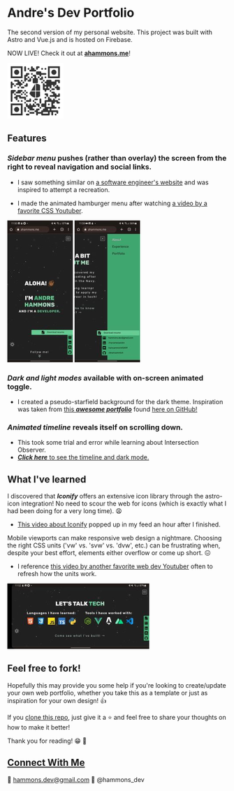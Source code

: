 # Andre's Dev Portfolio

The second version of my personal website. This project was built with Astro and Vue.js and is hosted on Firebase.

NOW LIVE! Check it out at [**ahammons.me**](https://ahammons.me)!

![Go to Andre's web portfolio](/src/assets/QR-WebPortfolio.png)

## Features

### ***Sidebar menu*** pushes (rather than overlay) the screen from the right to reveal navigation and social links.

- I saw something similar on [a software engineer's website](https://www.hellomayuko.com) and was inspired to attempt a recreation.

- I made the animated hamburger menu after watching [a video by a favorite CSS Youtuber](https://www.youtube.com/watch?v=R00QiudbD4Y&t=1176s&ab_channel=KevinPowell).

![home-dark-submenu](screenshots/home-dark-submenu.jpg) ![home-dark-menu](screenshots/home-dark-menu.jpg)


### ***Dark and light modes*** available with on-screen animated toggle.

- I created a pseudo-starfield background for the dark theme. Inspiration was taken from [this ***awesome portfolio***](https://soumyajit.vercel.app/) found [here on GitHub!](https://github.com/soumyajit4419/Portfolio)

### ***Animated timeline*** reveals itself on scrolling down.

- This took some trial and error while learning about Intersection Observer.
- [***Click here*** to see the timeline and dark mode.](https://twitter.com/hammons_dev/status/1620014264001122311?ref_src=twsrc%5Etfw%7Ctwcamp%5Etweetembed%7Ctwterm%5E1620014264001122311%7Ctwgr%5E9ddff92e03f797b6a91e5d2479a6d1e1bcd1198e%7Ctwcon%5Es1_c10&ref_url=https%3A%2F%2Fpublish.twitter.com%2F%3Fquery%3Dhttps3A2F2Ftwitter.com2Fhammons_dev2Fstatus2F1620014264001122311widget%3DTweet)


## What I've learned

I discovered that ***Iconify*** offers an extensive icon library through the astro-icon integration! No need to scour the web for icons (which is exactly what I had been doing for a very long time). :weary:

- [This video about Iconify](https://youtu.be/a6XI8XAuORM) popped up in my feed an hour after I finished. 

Mobile viewports can make responsive web design a nightmare. Choosing the right CSS units ('vw' vs. 'svw' vs. 'dvw', etc.) can be frustrating when, despite your best effort, elements either overflow or come up short. :confounded:

- I reference [this video by another favorite web dev Youtuber](https://youtu.be/5m6JOJLy5B0) often to refresh how the units work.

![tech-dark-landscape](screenshots/tech-dark-landscape.jpg)


## Feel free to fork!

Hopefully this may provide you some help if you're looking to create/update your own web portfolio, whether you take this as a template or just as inspiration for your own design! :thumbsup:

If you [clone this repo](https://github.com/AhamSammich/dev-portfolio), just give it a :star: and feel free to share your thoughts on how to make it better!

Thank you for reading! :grin: :wave:

## [Connect With Me](https://ahammons.me/#connect)
:email: hammons.dev@gmail.com
:speech_balloon: @hammons_dev
